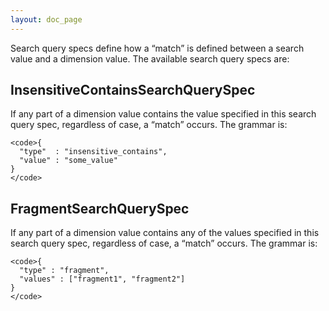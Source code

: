 ```yaml
---
layout: doc_page
---
```

Search query specs define how a “match” is defined between a search value and a dimension value. The available search query specs are:

InsensitiveContainsSearchQuerySpec
----------------------------------

If any part of a dimension value contains the value specified in this search query spec, regardless of case, a “match” occurs. The grammar is:

    <code>{
      "type"  : "insensitive_contains",
      "value" : "some_value"
    }
    </code>

FragmentSearchQuerySpec
-----------------------

If any part of a dimension value contains any of the values specified in this search query spec, regardless of case, a “match” occurs. The grammar is:

    <code>{ 
      "type" : "fragment",
      "values" : ["fragment1", "fragment2"]
    }
    </code>
